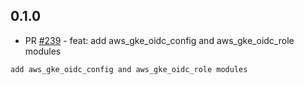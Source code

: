 ## 0.1.0
* PR [#239](https://github.com/mozilla/terraform-modules/pull/239) - feat: add aws_gke_oidc_config and aws_gke_oidc_role modules
```
add aws_gke_oidc_config and aws_gke_oidc_role modules
```

